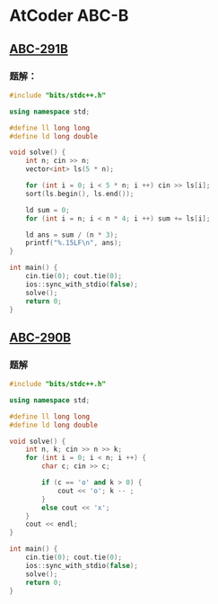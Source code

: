 # AtCoder ABC-B

## [ABC-291B](https://atcoder.jp/contests/abc291/tasks/abc291_b)

### 题解：

```cpp
#include "bits/stdc++.h"

using namespace std;

#define ll long long
#define ld long double

void solve() {
    int n; cin >> n;
    vector<int> ls(5 * n);

    for (int i = 0; i < 5 * n; i ++) cin >> ls[i];
    sort(ls.begin(), ls.end());

    ld sum = 0;
    for (int i = n; i < n * 4; i ++) sum += ls[i];

    ld ans = sum / (n * 3);
    printf("%.15LF\n", ans);
}

int main() {
    cin.tie(0); cout.tie(0);
    ios::sync_with_stdio(false);
    solve();
    return 0;
}
```

## [ABC-290B](https://atcoder.jp/contests/abc290/tasks/abc290_b)

### 题解

```cpp
#include "bits/stdc++.h"

using namespace std;

#define ll long long
#define ld long double

void solve() {
    int n, k; cin >> n >> k;
    for (int i = 0; i < n; i ++) {
        char c; cin >> c;

        if (c == 'o' and k > 0) {
            cout << 'o'; k -- ;
        }
        else cout << 'x';
    }
    cout << endl;
}

int main() {
    cin.tie(0); cout.tie(0);
    ios::sync_with_stdio(false);
    solve();
    return 0;
}
```

